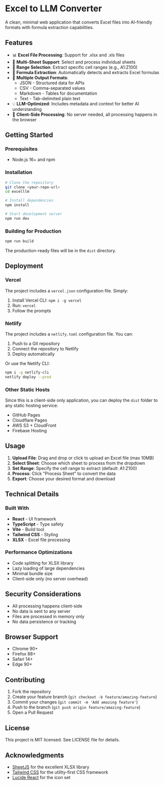 # Excel to LLM Converter

A clean, minimal web application that converts Excel files into AI-friendly formats with formula extraction capabilities.

## Features

- 📊 **Excel File Processing**: Support for .xlsx and .xls files
- 📑 **Multi-Sheet Support**: Select and process individual sheets
- 🎯 **Range Selection**: Extract specific cell ranges (e.g., A1:Z100)
- 🧮 **Formula Extraction**: Automatically detects and extracts Excel formulas
- 🔄 **Multiple Output Formats**:
  - JSON - Structured data for APIs
  - CSV - Comma-separated values
  - Markdown - Tables for documentation
  - Text - Tab-delimited plain text
- 💡 **LLM-Optimized**: Includes metadata and context for better AI understanding
- 🚀 **Client-Side Processing**: No server needed, all processing happens in the browser

## Getting Started

### Prerequisites

- Node.js 16+ and npm

### Installation

```bash
# Clone the repository
git clone <your-repo-url>
cd excelllm

# Install dependencies
npm install

# Start development server
npm run dev
```

### Building for Production

```bash
npm run build
```

The production-ready files will be in the `dist` directory.

## Deployment

### Vercel

The project includes a `vercel.json` configuration file. Simply:

1. Install Vercel CLI: `npm i -g vercel`
2. Run: `vercel`
3. Follow the prompts

### Netlify

The project includes a `netlify.toml` configuration file. You can:

1. Push to a Git repository
2. Connect the repository to Netlify
3. Deploy automatically

Or use the Netlify CLI:

```bash
npm i -g netlify-cli
netlify deploy --prod
```

### Other Static Hosts

Since this is a client-side only application, you can deploy the `dist` folder to any static hosting service:

- GitHub Pages
- Cloudflare Pages
- AWS S3 + CloudFront
- Firebase Hosting

## Usage

1. **Upload File**: Drag and drop or click to upload an Excel file (max 10MB)
2. **Select Sheet**: Choose which sheet to process from the dropdown
3. **Set Range**: Specify the cell range to extract (default: A1:Z100)
4. **Process**: Click "Process Sheet" to convert the data
5. **Export**: Choose your desired format and download

## Technical Details

### Built With

- **React** - UI framework
- **TypeScript** - Type safety
- **Vite** - Build tool
- **Tailwind CSS** - Styling
- **XLSX** - Excel file processing

### Performance Optimizations

- Code splitting for XLSX library
- Lazy loading of large dependencies
- Minimal bundle size
- Client-side only (no server overhead)

## Security Considerations

- All processing happens client-side
- No data is sent to any server
- Files are processed in memory only
- No data persistence or tracking

## Browser Support

- Chrome 90+
- Firefox 88+
- Safari 14+
- Edge 90+

## Contributing

1. Fork the repository
2. Create your feature branch (`git checkout -b feature/amazing-feature`)
3. Commit your changes (`git commit -m 'Add amazing feature'`)
4. Push to the branch (`git push origin feature/amazing-feature`)
5. Open a Pull Request

## License

This project is MIT licensed. See LICENSE file for details.

## Acknowledgments

- [SheetJS](https://sheetjs.com/) for the excellent XLSX library
- [Tailwind CSS](https://tailwindcss.com/) for the utility-first CSS framework
- [Lucide React](https://lucide.dev/) for the icon set